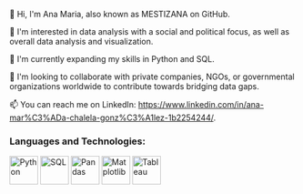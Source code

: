 👋 Hi, I'm Ana Maria, also known as MESTIZANA on GitHub.

👀 I'm interested in data analysis with a social and political focus, as well as overall data analysis and visualization.

🌱 I'm currently expanding my skills in Python and SQL.

💞️ I'm looking to collaborate with private companies, NGOs, or governmental organizations worldwide to contribute towards bridging data gaps.

📫 You can reach me on LinkedIn: https://www.linkedin.com/in/ana-mar%C3%ADa-chalela-gonz%C3%A1lez-1b2254244/.

<!---
mestizana/mestizana is a ✨ special ✨ repository because its `README.md` (this file) appears on your GitHub profile.
You can click the Preview link to take a look at your changes.
--->

### Languages and Technologies:
<img src="python.png" alt="Python" width="50" height="50"/> 
<img src="sql.png" alt="SQL" width="50" height="50"/> 
<img src="pandas.png" alt="Pandas" width="50" height="50"/> 
<img src="matplotlib.png" alt="Matplotlib" width="50" height="50"/> 
<img src="tableau.png" alt="Tableau" width="50" height="50"/> 
